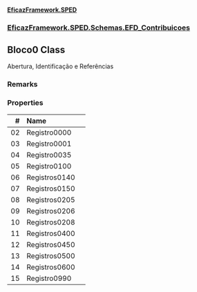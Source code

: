 #### [EficazFramework.SPED](EficazFrameworkSPED.md 'EficazFramework SPED')
### [EficazFramework.SPED.Schemas.EFD_Contribuicoes](EficazFramework.SPED.Schemas.EFD_Contribuicoes.md 'EficazFramework.SPED.Schemas.EFD_Contribuicoes')

## Bloco0 Class

Abertura, Identificação e Referências

### Remarks
### Properties

| # | Name | |
| ---: | :--- | :--- |
| 02 | Registro0000 |  |
| 03 | Registro0001 |  |
| 04 | Registro0035 |  |
| 05 | Registro0100 |  |
| 06 | Registros0140 |  |
| 07 | Registros0150 |  |
| 08 | Registros0205 |  |
| 09 | Registros0206 |  |
| 10 | Registros0208 |  |
| 11 | Registros0400 |  |
| 12 | Registros0450 |  |
| 13 | Registros0500 |  |
| 14 | Registros0600 |  |
| 15 | Registro0990 |  |
